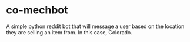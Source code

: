 # co-mechbot
A simple python reddit bot that will message a user based on the location they are selling an item from. In this case, Colorado.
